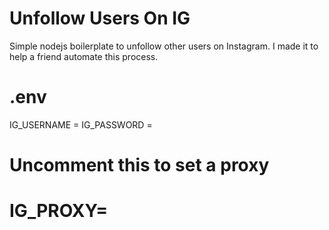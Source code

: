 # Unfollow Users On IG
Simple nodejs boilerplate to unfollow other users on Instagram. I made it to help a friend automate this process.

# .env
IG_USERNAME = 
IG_PASSWORD = 
# Uncomment this to set a proxy
# IG_PROXY=